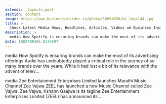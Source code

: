 ```yaml
--- 
extends: _layouts.post 
section: content 
image: https://www.businessinsider.in/photo/66694838/bi_logo144.jpg 
title: > 
  Check Latest Media News, Headlines, Articles, Videos on Business Insider India 
description: > 
  media How Spotify is ensuring brands can make the most of its advertising offerings Audio has undoubtedly played a critical role in the journey of so many brands over the years.While it had lost a bit of its relevance with the advent of telev...media Zee Entertainment Enterprises Limited launches Marathi Music Channel Zee Vajwa ZEEL has launched a new Music Channel called Zee Vajwa.Zee Vajwa, Kshann Gaajwa is its tagline.Zee Entertainment Enterprises Limited (ZEEL) has announced its ... 
date: 1602409306.8114097 
--- 
```

media How Spotify is ensuring brands can make the most of its advertising offerings Audio has undoubtedly played a critical role in the journey of so many brands over the years. While it had lost a bit of its relevance with the advent of telev...

media Zee Entertainment Enterprises Limited launches Marathi Music Channel Zee Vajwa ZEEL has launched a new Music Channel called Zee Vajwa. Zee Vajwa, Kshann Gaajwa is its tagline.Zee Entertainment Enterprises Limited (ZEEL) has announced its ...